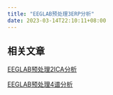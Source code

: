 ```yaml
---
title: "EEGLAB预处理3ERP分析"
date: 2023-03-14T22:10:11+08:00
---
```


## 相关文章
[EEGLAB预处理2ICA分析](../eeglab预处理2ica分析/)

[EEGLAB预处理4谱分析](../eeglab预处理4谱分析/)